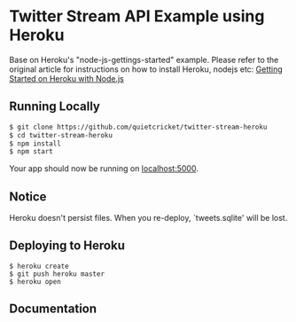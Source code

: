 # Twitter Stream API Example using Heroku

Base on Heroku's "node-js-gettings-started" example. Please refer to the original article for instructions on how to install Heroku, nodejs etc: [Getting Started on Heroku with Node.js](https://devcenter.heroku.com/articles/getting-started-with-nodejs)

## Running Locally

```sh
$ git clone https://github.com/quietcricket/twitter-stream-heroku
$ cd twitter-stream-heroku
$ npm install
$ npm start
```

Your app should now be running on [localhost:5000](http://localhost:5000/).

## Notice 
Heroku doesn't persist files. When you re-deploy, `tweets.sqlite' will be lost.

## Deploying to Heroku
```
$ heroku create
$ git push heroku master
$ heroku open
```
## Documentation
